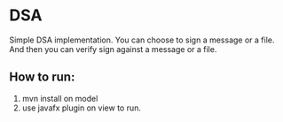 # DSA
Simple DSA implementation.
You can choose to sign a message or a file.
And then you can verify sign against a message or a file.
## How to run:
1. mvn install on model
2. use javafx plugin on view to run.
